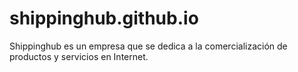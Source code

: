 # shippinghub.github.io
Shippinghub es un empresa que se dedica a la comercialización de productos y servicios en Internet.
